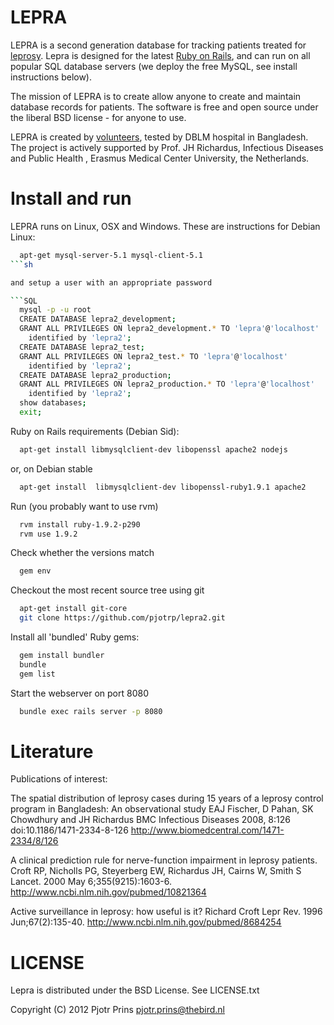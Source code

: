 # LEPRA

LEPRA is a second generation database for tracking patients treated
for [leprosy](http://en.wikipedia.org/wiki/Leprosy). Lepra is designed
for the latest [Ruby on Rails](http://rubyonrails.org/), and can run
on all popular SQL database servers (we deploy the free MySQL, see
install instructions below).

The mission of LEPRA is to create allow anyone to create and maintain
database records for patients. The software is free and open source
under the liberal BSD license - for anyone to use.

LEPRA is created by [volunteers](./CONTRIBUTORS), tested by DBLM
hospital in Bangladesh.  The project is actively supported by Prof. JH
Richardus, Infectious Diseases and Public Health , Erasmus Medical
Center University, the Netherlands.

# Install and run

LEPRA runs on Linux, OSX and Windows. These are instructions for
Debian Linux:

```sh
  apt-get mysql-server-5.1 mysql-client-5.1
```sh

and setup a user with an appropriate password

```SQL
  mysql -p -u root
  CREATE DATABASE lepra2_development;
  GRANT ALL PRIVILEGES ON lepra2_development.* TO 'lepra'@'localhost'
    identified by 'lepra2';
  CREATE DATABASE lepra2_test;
  GRANT ALL PRIVILEGES ON lepra2_test.* TO 'lepra'@'localhost'
    identified by 'lepra2';
  CREATE DATABASE lepra2_production;
  GRANT ALL PRIVILEGES ON lepra2_production.* TO 'lepra'@'localhost'
    identified by 'lepra2';
  show databases;
  exit;
```

Ruby on Rails requirements (Debian Sid):

```sh
  apt-get install libmysqlclient-dev libopenssl apache2 nodejs 
```

or, on Debian stable

```sh
  apt-get install  libmysqlclient-dev libopenssl-ruby1.9.1 apache2 
```
  
Run (you probably want to use rvm)

```sh
  rvm install ruby-1.9.2-p290
  rvm use 1.9.2
```

Check whether the versions match

```sh
  gem env    
```

Checkout the most recent source tree using git

```sh
  apt-get install git-core
  git clone https://github.com/pjotrp/lepra2.git
```

Install all 'bundled' Ruby gems:

```sh
  gem install bundler
  bundle
  gem list
```

Start the webserver on port 8080

```sh
  bundle exec rails server -p 8080
```

# Literature

Publications of interest:

  The spatial distribution of leprosy cases during 15 years of a leprosy control program in Bangladesh: An observational study
  EAJ Fischer, D Pahan, SK Chowdhury and JH Richardus
  BMC Infectious Diseases 2008, 8:126 doi:10.1186/1471-2334-8-126
  http://www.biomedcentral.com/1471-2334/8/126

  A clinical prediction rule for nerve-function impairment in leprosy patients.
  Croft RP, Nicholls PG, Steyerberg EW, Richardus JH, Cairns W, Smith S
  Lancet. 2000 May 6;355(9215):1603-6.
  http://www.ncbi.nlm.nih.gov/pubmed/10821364

  Active surveillance in leprosy: how useful is it? 
  Richard Croft
  Lepr Rev. 1996 Jun;67(2):135-40.
  http://www.ncbi.nlm.nih.gov/pubmed/8684254

# LICENSE

Lepra is distributed under the BSD License. See LICENSE.txt

Copyright (C) 2012 Pjotr Prins <pjotr.prins@thebird.nl>
